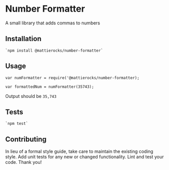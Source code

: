 Number Formatter
===========

A small library that adds commas to numbers

## Installation

    `npm install @mattierocks/number-formatter`

## Usage

    var numFormatter = require('@mattierocks/number-formatter);

    var formattedNum = numFormatter(35743);

Output should be `35,743`


## Tests

    `npm test`

## Contributing

In lieu of a formal style guide, take care to maintain the existing coding style. Add unit tests for any new or changed functionality. Lint and test your code. Thank you!